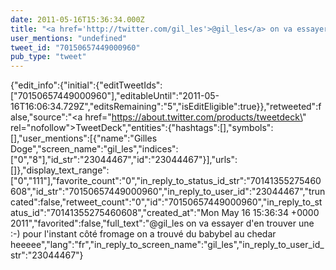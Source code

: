 ```yaml
---
date: 2011-05-16T15:36:34.000Z
title: "<a href='http://twitter.com/gil_les'>@gil_les</a> on va essayer d'en trouver une :-) pour l'instant côté fromage on a trouvé du babybel au chedar heeeee″"
user_mentions: "undefined"
tweet_id: "70150657449000960"
pub_type: "tweet"
---
```

{"edit_info":{"initial":{"editTweetIds":["70150657449000960"],"editableUntil":"2011-05-16T16:06:34.729Z","editsRemaining":"5","isEditEligible":true}},"retweeted":false,"source":"<a href=\"https://about.twitter.com/products/tweetdeck\" rel=\"nofollow\">TweetDeck</a>","entities":{"hashtags":[],"symbols":[],"user_mentions":[{"name":"Gilles Doge","screen_name":"gil_les","indices":["0","8"],"id_str":"23044467","id":"23044467"}],"urls":[]},"display_text_range":["0","111"],"favorite_count":"0","in_reply_to_status_id_str":"70141355275460608","id_str":"70150657449000960","in_reply_to_user_id":"23044467","truncated":false,"retweet_count":"0","id":"70150657449000960","in_reply_to_status_id":"70141355275460608","created_at":"Mon May 16 15:36:34 +0000 2011","favorited":false,"full_text":"@gil_les on va essayer d'en trouver une :-) pour l'instant côté fromage on a trouvé du babybel au chedar heeeee","lang":"fr","in_reply_to_screen_name":"gil_les","in_reply_to_user_id_str":"23044467"}

